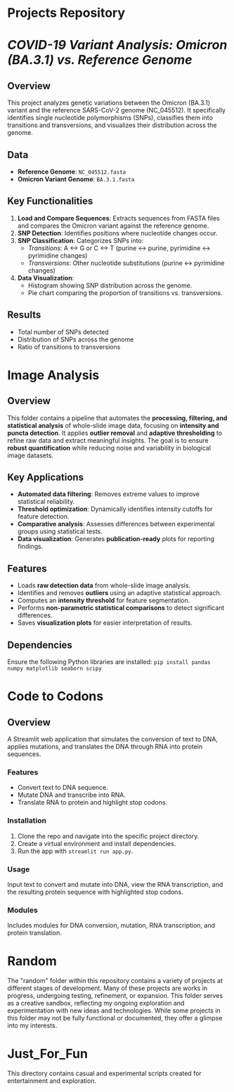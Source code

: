 # Projects Repository

# *COVID-19 Variant Analysis: Omicron (BA.3.1) vs. Reference Genome*

## Overview
This project analyzes genetic variations between the Omicron (BA.3.1) variant and the reference SARS-CoV-2 genome (NC_045512). It specifically identifies single nucleotide polymorphisms (SNPs), classifies them into transitions and transversions, and visualizes their distribution across the genome.

## Data
- **Reference Genome**: `NC_045512.fasta`
- **Omicron Variant Genome**: `BA.3.1.fasta`

## Key Functionalities
1. **Load and Compare Sequences**: Extracts sequences from FASTA files and compares the Omicron variant against the reference genome.
2. **SNP Detection**: Identifies positions where nucleotide changes occur.
3. **SNP Classification**: Categorizes SNPs into:
   - *Transitions*: A <-> G or C <-> T (purine ↔ purine, pyrimidine ↔ pyrimidine changes)
   - *Transversions*: Other nucleotide substitutions (purine ↔ pyrimidine changes)
4. **Data Visualization**:
   - Histogram showing SNP distribution across the genome.
   - Pie chart comparing the proportion of transitions vs. transversions.

## Results
- Total number of SNPs detected
- Distribution of SNPs across the genome
- Ratio of transitions to transversions

# **Image Analysis**

## Overview
This folder contains a pipeline that automates the **processing, filtering, and statistical analysis** of whole-slide image data, focusing on **intensity and puncta detection**. It applies **outlier removal** and **adaptive thresholding** to refine raw data and extract meaningful insights. The goal is to ensure **robust quantification** while reducing noise and variability in biological image datasets.

## Key Applications
- **Automated data filtering**: Removes extreme values to improve statistical reliability.
- **Threshold optimization**: Dynamically identifies intensity cutoffs for feature detection.
- **Comparative analysis**: Assesses differences between experimental groups using statistical tests.
- **Data visualization**: Generates **publication-ready** plots for reporting findings.

## Features
- Loads **raw detection data** from whole-slide image analysis.
- Identifies and removes **outliers** using an adaptive statistical approach.
- Computes an **intensity threshold** for feature segmentation.
- Performs **non-parametric statistical comparisons** to detect significant differences.
- Saves **visualization plots** for easier interpretation of results.

## Dependencies
Ensure the following Python libraries are installed:
`pip install pandas numpy matplotlib seaborn scipy`


# **Code to Codons**

## Overview
A Streamlit web application that simulates the conversion of text to DNA, applies mutations, and translates the DNA through RNA into protein sequences.

### Features
- Convert text to DNA sequence.
- Mutate DNA and transcribe into RNA.
- Translate RNA to protein and highlight stop codons.

### Installation
1. Clone the repo and navigate into the specific project directory.
2. Create a virtual environment and install dependencies.
3. Run the app with `streamlit run app.py`.

### Usage
Input text to convert and mutate into DNA, view the RNA transcription, and the resulting protein sequence with highlighted stop codons.

### Modules
Includes modules for DNA conversion, mutation, RNA transcription, and protein translation.

# **Random**

The "random" folder within this repository contains a variety of projects at different stages of development. Many of these projects are works in progress, undergoing testing, refinement, or expansion. This folder serves as a creative sandbox, reflecting my ongoing exploration and experimentation with new ideas and technologies. While some projects in this folder may not be fully functional or documented, they offer a glimpse into my interests.

# **Just_For_Fun**

This directory contains casual and experimental scripts created for entertainment and exploration.